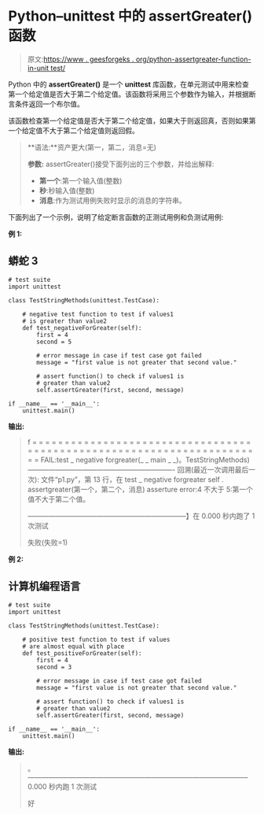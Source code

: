 # Python–unittest 中的 assertGreater()函数

> 原文:[https://www . geesforgeks . org/python-assertgreater-function-in-unit test/](https://www.geeksforgeeks.org/python-assertgreater-function-in-unittest/)

Python 中的 **assertGreater()** 是一个 **unittest** 库函数，在单元测试中用来检查第一个给定值是否大于第二个给定值。该函数将采用三个参数作为输入，并根据断言条件返回一个布尔值。

该函数检查第一个给定值是否大于第二个给定值，如果大于则返回真，否则如果第一个给定值不大于第二个给定值则返回假。

> **语法:**资产更大(第一，第二，消息=无)
> 
> **参数:** assertGreater()接受下面列出的三个参数，并给出解释:
> 
> *   **第一个**:第一个输入值(整数)
> *   **秒**:秒输入值(整数)
> *   **消息**:作为测试用例失败时显示的消息的字符串。

下面列出了一个示例，说明了给定断言函数的正测试用例和负测试用例:

**例 1:**

## 蟒蛇 3

```
# test suite
import unittest

class TestStringMethods(unittest.TestCase):

    # negative test function to test if values1 
    # is greater than value2
    def test_negativeForGreater(self):
        first = 4
        second = 5

        # error message in case if test case got failed
        message = "first value is not greater that second value."

        # assert function() to check if values1 is 
        # greater than value2
        self.assertGreater(first, second, message)

if __name__ == '__main__':
    unittest.main()
```

**输出:**

> f
> = = = = = = = = = = = = = = = = = = = = = = = = = = = = = = = = = = = = = = = = = = = = = = = = = = = = = = = = = = = = = = = = = = = = = = =
> FAIL:test _ negative forgreater(_ _ main _ _)。TestStringMethods)
> —————————————————————-
> 回溯(最近一次调用最后一次):
> 文件“p1.py”，第 13 行，在 test _ negative forgreater
> self . assertgreater(第一个，第二个，消息)
> asserture error:4 不大于 5:第一个值不大于第二个值。
> 
> ———————————————————————】在 0.000 秒内跑了 1 次测试
> 
> 失败(失败=1)

**例 2:**

## 计算机编程语言

```
# test suite
import unittest

class TestStringMethods(unittest.TestCase):

    # positive test function to test if values
    # are almost equal with place
    def test_positiveForGreater(self):
        first = 4
        second = 3

        # error message in case if test case got failed
        message = "first value is not greater that second value."

        # assert function() to check if values1 is
        # greater than value2
        self.assertGreater(first, second, message)

if __name__ == '__main__':
    unittest.main()
```

**输出:**

> 。
> ————————————————————————————————
> 0.000 秒内跑 1 次测试
> 
> 好
